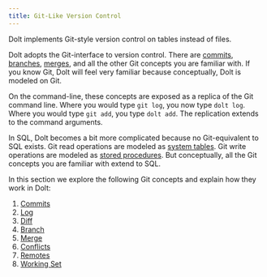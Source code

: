```yaml
---
title: Git-Like Version Control
---
```


Dolt implements Git-style version control on tables instead of files. 

Dolt adopts the Git-interface to version control. There are [commits](./commits.md), [branches](./branch.md), [merges](./merge.md), and all the other Git concepts you are familiar with. If you know Git, Dolt will feel very familiar because conceptually, Dolt is modeled on Git.

On the command-line, these concepts are exposed as a replica of the Git command line. Where you would type `git log`, you now type `dolt log`. Where you would type `git add`, you type `dolt add`. The replication extends to the command arguments.

In SQL, Dolt becomes a bit more complicated because no Git-equivalent to SQL exists. Git read operations are modeled as [system tables](../../../reference/sql/version-control/dolt-system-tables.md). Git write operations are modeled as [stored procedures](../../../reference/sql/version-control/dolt-sql-procedures.md). But conceptually, all the Git concepts you are familiar with extend to SQL. 

In this section we explore the following Git concepts and explain how they work in Dolt:

1. [Commits](concepts/dolt/git/commits.md)
2. [Log](concepts/dolt/git/log.md)
3. [Diff](concepts/dolt/git/diff.md)
4. [Branch](concepts/dolt/git/branch.md)
5. [Merge](concepts/dolt/git/merge.md)
6. [Conflicts](concepts/dolt/git/conflicts.md)
7. [Remotes](concepts/dolt/git/remotes.md)
8. [Working Set](concepts/dolt/git/working-set.md)